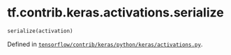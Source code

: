 <div itemscope itemtype="http://developers.google.com/ReferenceObject">
<meta itemprop="name" content="tf.contrib.keras.activations.serialize" />
</div>

# tf.contrib.keras.activations.serialize

``` python
serialize(activation)
```



Defined in [`tensorflow/contrib/keras/python/keras/activations.py`](https://www.tensorflow.org/code/tensorflow/contrib/keras/python/keras/activations.py).

